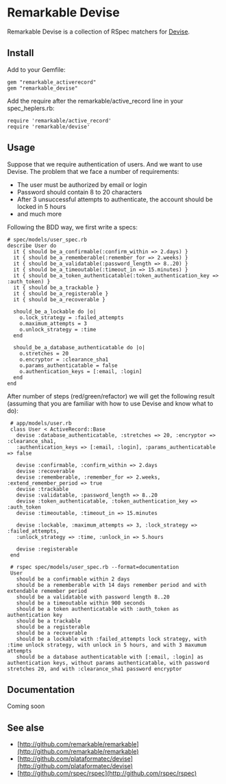 # Remarkable Devise

Remarkable Devise is a collection of RSpec matchers for [Devise](http://github.com/plataformatec/devise).

## Install

Add to your Gemfile:

    gem "remarkable_activerecord"
    gem "remarkable_devise"

Add the require after the remarkable/active_record line in your spec_heplers.rb:

    require 'remarkable/active_record'
    require 'remarkable/devise'

## Usage

Suppose that we require authentication of users. And we want to use Devise. The problem that we face a number of requirements:

* The user must be authorized by email or login
* Password should contain 8 to 20 characters
* After 3 unsuccessful attempts to authenticate, the account should be locked in 5 hours
* and much more

Following the BDD way, we first write a specs:
   
    # spec/models/user_spec.rb   
    describe User do
      it { should be_a_confirmable(:confirm_within => 2.days) }
      it { should be_a_rememberable(:remember_for => 2.weeks) }
      it { should be_a_validatable(:password_length => 8..20) }
      it { should be_a_timeoutable(:timeout_in => 15.minutes) }
      it { should be_a_token_authenticatable(:token_authentication_key => :auth_token) }
      it { should be_a_trackable }
      it { should be_a_registerable }
      it { should be_a_recoverable }

      should_be_a_lockable do |o|
        o.lock_strategy = :failed_attempts
        o.maximum_attempts = 3
        o.unlock_strategy = :time
      end
  
      should_be_a_database_authenticatable do |o|
        o.stretches = 20
        o.encryptor = :clearance_sha1
        o.params_authenticatable = false
        o.authentication_keys = [:email, :login]
      end
    end

After number of steps (red/green/refactor) we will get the following
result (assuming that you are familiar with how to use Devise and
know what to do):
     
     # app/models/user.rb
     class User < ActiveRecord::Base
       devise :database_authenticatable, :stretches => 20, :encryptor => :clearance_sha1, 
       :authentication_keys => [:email, :login], :params_authenticatable => false
  
       devise :confirmable, :confirm_within => 2.days
       devise :recoverable
       devise :rememberable, :remember_for => 2.weeks, :extend_remember_period => true
       devise :trackable
       devise :validatable, :password_length => 8..20
       devise :token_authenticatable, :token_authentication_key => :auth_token
       devise :timeoutable, :timeout_in => 15.minutes
       
       devise :lockable, :maximum_attempts => 3, :lock_strategy => :failed_attempts, 
       :unlock_strategy => :time, :unlock_in => 5.hours
       
       devise :registerable
     end

     # rspec spec/models/user_spec.rb --format=documentation
     User
       should be a confirmable within 2 days
       should be a rememberable with 14 days remember period and with extendable remember period
       should be a validatable with password length 8..20
       should be a timeoutable within 900 seconds
       should be a token authenticatable with :auth_token as authentication key
       should be a trackable
       should be a registerable
       should be a recoverable
       should be a lockable with :failed_attempts lock strategy, with :time unlock strategy, with unlock in 5 hours, and with 3 maxumum attempts
       should be a database authenticatable with [:email, :login] as authentication keys, without params authenticatable, with password stretches 20, and with :clearance_sha1 password encryptor

## Documentation

Coming soon

## See alse

* [http://github.com/remarkable/remarkable](http://github.com/remarkable/remarkable)
* [http://github.com/plataformatec/devise](http://github.com/plataformatec/devise)
* [http://github.com/rspec/rspec](http://github.com/rspec/rspec)
